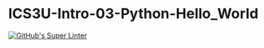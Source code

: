 # ICS3U-Intro-03-Python-Hello_World
[![GitHub's Super Linter](https://github.com/<liam-fletcher1>/<ICS3U-Intro-03-Python-Hello_World>/workflows/GitHub's%20Super%20Linter/badge.svg)](https://github.com/<liam-fletcher1>/<ICS3U-Intro-03-Python-Hello_World>/actions)
